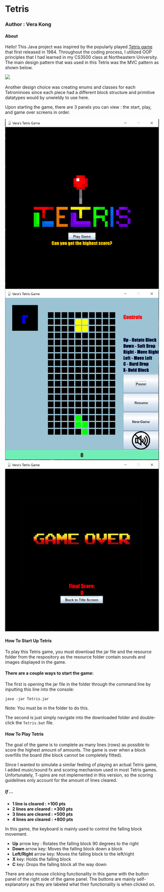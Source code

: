 
# Tetris

### Author : Vera Kong


#### About
Hello! This Java project was inspired by the popularly played [Tetris game](https://en.wikipedia.org/wiki/Tetris "Tetris game") that first released in 1984. Throughout the coding process, I utilized OOP principles that I had learned in my CS3500 class at Northeastern University. The main design pattern that was used in this Tetris was the MVC pattern as shown below.

![](https://upload.wikimedia.org/wikipedia/commons/thumb/a/a0/MVC-Process.svg/1920px-MVC-Process.svg.png)

Another design choice was creating enums and classes for each Tetrominoes since each piece had a different block structure and primitive datatypes would by unwieldy to use here.

Upon starting the game, there are 3 panels you can view : the start, play, and game over screens in order.

![Start Screen](https://github.com/VKong6019/TetrisGame/blob/master/resources/start-tetris.PNG?raw=true)
![Play Screen](https://github.com/VKong6019/TetrisGame/blob/master/resources/play-screen.PNG?raw=true)
![Game Over Screen](https://github.com/VKong6019/TetrisGame/blob/master/resources/gameover-screen.PNG?raw=true)

#### How To Start Up Tetris
To play this Tetris game, you must download the jar file and the resource folder from the respository as the resource folder contain sounds and images displayed in the game.


#### There are a couple ways to start the game:

The first is opening the jar file in the folder through the command line by inputting this line into the console:
```console
java -jar Tetris.jar
```
Note: You must be in the folder to do this.

The second is just simply navigate into the downloaded folder and double-click the ``Tetris.bat`` file.

#### How To Play Tetris
The goal of the game is to complete as many lines (rows) as possible to score the highest amount of amounts. The game is over when a block overfills the board (the block cannot be completely fitted).

Since I wanted to simulate a similar feeling of playing an actual Tetris game, I added music/sound fx and scoring mechanism used in most Tetris games. Unfortunately, T-spins are not implemented in this version, so the scoring guidelines only account for the amount of lines cleared.

##### If ...
- **1 line is cleared : +100 pts**
- **2 lines are cleared : +300 pts**
- **3 lines are cleared : +500 pts**
- **4 lines are cleared : +800 pts**

In this game, the keyboard is mainly used to control the falling block movement.
- **Up** arrow key : Rotates the falling block 90 degrees to the right
- **Down** arrow key: Moves the falling block down a block
- **Left/Right** arrow key: Moves the falling block to the left/right
- **X** key: Holds the falling block
- **C** key: Drops the falling block all the way down

There are also mouse clicking functionality in this game with the button panel of the right side of the game panel. The buttons are mainly self-explanatory as they are labeled what their functionality is when clicked on.
